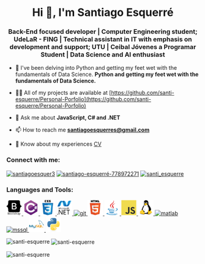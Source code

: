 <h1 align="center">Hi 👋, I'm Santiago Esquerré</h1>
<h3 align="center">Back-End focused developer | Computer Engineering student; UdeLaR - FING | Technical assistant in IT with emphasis on development and support; UTU | Ceibal Jóvenes a Programar Student | Data Science and AI enthusiast</h3>

- 🌱 I've been delving into Python and getting my feet wet with the fundamentals of Data Science. **Python and getting my feet wet with the fundamentals of Data Science.**

- 👨‍💻 All of my projects are available at [https://github.com/santi-esquerre/Personal-Porfolio](https://github.com/santi-esquerre/Personal-Porfolio)

- 💬 Ask me about **JavaScript, C# and .NET**

- 📫 How to reach me **santiagoesquerres@gmail.com**

- 📄 Know about my experiences [CV](https://finguy-my.sharepoint.com/:b:/g/personal/santiago_esquerre_fing_edu_uy/Ee-8-QDWogBOo3n4RaowZ_QBFrlpS4bqaYWAo1dwfeedAw?e=BCtj7x)

<h3 align="left">Connect with me:</h3>
<p align="left">
<a href="https://twitter.com/santiagoesquer3" target="blank"><img align="center" src="https://raw.githubusercontent.com/rahuldkjain/github-profile-readme-generator/master/src/images/icons/Social/twitter.svg" alt="santiagoesquer3" height="30" width="40" /></a>
<a href="https://linkedin.com/in/santiago-esquerré-778972271" target="blank"><img align="center" src="https://raw.githubusercontent.com/rahuldkjain/github-profile-readme-generator/master/src/images/icons/Social/linked-in-alt.svg" alt="santiago-esquerré-778972271" height="30" width="40" /></a>
<a href="https://instagram.com/santi_esquerre" target="blank"><img align="center" src="https://raw.githubusercontent.com/rahuldkjain/github-profile-readme-generator/master/src/images/icons/Social/instagram.svg" alt="santi_esquerre" height="30" width="40" /></a>
</p>

<h3 align="left">Languages and Tools:</h3>
<p align="left"> <a href="https://getbootstrap.com" target="_blank" rel="noreferrer"> <img src="https://raw.githubusercontent.com/devicons/devicon/master/icons/bootstrap/bootstrap-plain-wordmark.svg" alt="bootstrap" width="40" height="40"/> </a> <a href="https://www.w3schools.com/cs/" target="_blank" rel="noreferrer"> <img src="https://raw.githubusercontent.com/devicons/devicon/master/icons/csharp/csharp-original.svg" alt="csharp" width="40" height="40"/> </a> <a href="https://www.w3schools.com/css/" target="_blank" rel="noreferrer"> <img src="https://raw.githubusercontent.com/devicons/devicon/master/icons/css3/css3-original-wordmark.svg" alt="css3" width="40" height="40"/> </a> <a href="https://dotnet.microsoft.com/" target="_blank" rel="noreferrer"> <img src="https://raw.githubusercontent.com/devicons/devicon/master/icons/dot-net/dot-net-original-wordmark.svg" alt="dotnet" width="40" height="40"/> </a> <a href="https://git-scm.com/" target="_blank" rel="noreferrer"> <img src="https://www.vectorlogo.zone/logos/git-scm/git-scm-icon.svg" alt="git" width="40" height="40"/> </a> <a href="https://www.w3.org/html/" target="_blank" rel="noreferrer"> <img src="https://raw.githubusercontent.com/devicons/devicon/master/icons/html5/html5-original-wordmark.svg" alt="html5" width="40" height="40"/> </a> <a href="https://www.java.com" target="_blank" rel="noreferrer"> <img src="https://raw.githubusercontent.com/devicons/devicon/master/icons/java/java-original.svg" alt="java" width="40" height="40"/> </a> <a href="https://developer.mozilla.org/en-US/docs/Web/JavaScript" target="_blank" rel="noreferrer"> <img src="https://raw.githubusercontent.com/devicons/devicon/master/icons/javascript/javascript-original.svg" alt="javascript" width="40" height="40"/> </a> <a href="https://www.linux.org/" target="_blank" rel="noreferrer"> <img src="https://raw.githubusercontent.com/devicons/devicon/master/icons/linux/linux-original.svg" alt="linux" width="40" height="40"/> </a> <a href="https://www.mathworks.com/" target="_blank" rel="noreferrer"> <img src="https://upload.wikimedia.org/wikipedia/commons/2/21/Matlab_Logo.png" alt="matlab" width="40" height="40"/> </a> <a href="https://www.microsoft.com/en-us/sql-server" target="_blank" rel="noreferrer"> <img src="https://www.svgrepo.com/show/303229/microsoft-sql-server-logo.svg" alt="mssql" width="40" height="40"/> </a> <a href="https://www.mysql.com/" target="_blank" rel="noreferrer"> <img src="https://raw.githubusercontent.com/devicons/devicon/master/icons/mysql/mysql-original-wordmark.svg" alt="mysql" width="40" height="40"/> </a> <a href="https://www.python.org" target="_blank" rel="noreferrer"> <img src="https://raw.githubusercontent.com/devicons/devicon/master/icons/python/python-original.svg" alt="python" width="40" height="40"/> </a> </p>

<p><img align="left" src="https://github-readme-stats.vercel.app/api/top-langs?username=santi-esquerre&show_icons=true&locale=en&layout=compact" alt="santi-esquerre" /></p>

<p>&nbsp;<img align="center" src="https://github-readme-stats.vercel.app/api?username=santi-esquerre&show_icons=true&locale=en" alt="santi-esquerre" /></p>

<p><img align="center" src="https://github-readme-streak-stats.herokuapp.com/?user=santi-esquerre&" alt="santi-esquerre" /></p>
